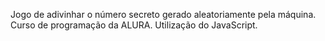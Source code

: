 Jogo de adivinhar o número secreto gerado aleatoriamente pela máquina.
Curso de programação da ALURA.
Utilização do JavaScript.
